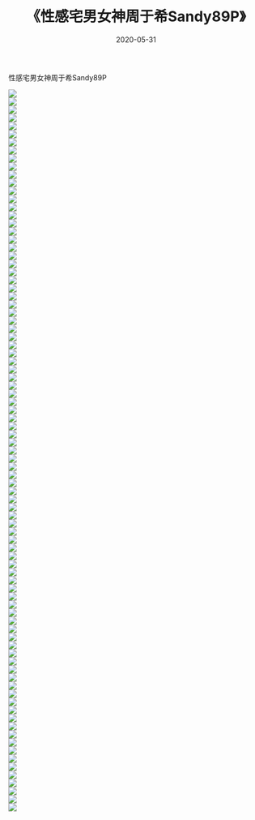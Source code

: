 ﻿---
layout: post
title:  《性感宅男女神周于希Sandy89P》
date:   2020-05-31
img: http://pic.660000.xyz/1:/性感/2020/性感宅男女神周于希Sandy89P/000.jpg
categories: [美女, 清纯, 唯美]
---

性感宅男女神周于希Sandy89P

  ![](http://pic.660000.xyz/1:/性感/2020/性感宅男女神周于希Sandy89P/001.jpg) <br> ![](http://pic.660000.xyz/1:/性感/2020/性感宅男女神周于希Sandy89P/002.jpg) <br> ![](http://pic.660000.xyz/1:/性感/2020/性感宅男女神周于希Sandy89P/003.jpg) <br> ![](http://pic.660000.xyz/1:/性感/2020/性感宅男女神周于希Sandy89P/004.jpg) <br> ![](http://pic.660000.xyz/1:/性感/2020/性感宅男女神周于希Sandy89P/005.jpg) <br> ![](http://pic.660000.xyz/1:/性感/2020/性感宅男女神周于希Sandy89P/006.jpg) <br> ![](http://pic.660000.xyz/1:/性感/2020/性感宅男女神周于希Sandy89P/007.jpg) <br> ![](http://pic.660000.xyz/1:/性感/2020/性感宅男女神周于希Sandy89P/008.jpg) <br> ![](http://pic.660000.xyz/1:/性感/2020/性感宅男女神周于希Sandy89P/009.jpg) <br> ![](http://pic.660000.xyz/1:/性感/2020/性感宅男女神周于希Sandy89P/010.jpg) <br> ![](http://pic.660000.xyz/1:/性感/2020/性感宅男女神周于希Sandy89P/011.jpg) <br> ![](http://pic.660000.xyz/1:/性感/2020/性感宅男女神周于希Sandy89P/012.jpg) <br> ![](http://pic.660000.xyz/1:/性感/2020/性感宅男女神周于希Sandy89P/013.jpg) <br> ![](http://pic.660000.xyz/1:/性感/2020/性感宅男女神周于希Sandy89P/014.jpg) <br> ![](http://pic.660000.xyz/1:/性感/2020/性感宅男女神周于希Sandy89P/015.jpg) <br> ![](http://pic.660000.xyz/1:/性感/2020/性感宅男女神周于希Sandy89P/016.jpg) <br> ![](http://pic.660000.xyz/1:/性感/2020/性感宅男女神周于希Sandy89P/017.jpg) <br> ![](http://pic.660000.xyz/1:/性感/2020/性感宅男女神周于希Sandy89P/018.jpg) <br> ![](http://pic.660000.xyz/1:/性感/2020/性感宅男女神周于希Sandy89P/019.jpg) <br> ![](http://pic.660000.xyz/1:/性感/2020/性感宅男女神周于希Sandy89P/020.jpg) <br> ![](http://pic.660000.xyz/1:/性感/2020/性感宅男女神周于希Sandy89P/021.jpg) <br> ![](http://pic.660000.xyz/1:/性感/2020/性感宅男女神周于希Sandy89P/022.jpg) <br> ![](http://pic.660000.xyz/1:/性感/2020/性感宅男女神周于希Sandy89P/023.jpg) <br> ![](http://pic.660000.xyz/1:/性感/2020/性感宅男女神周于希Sandy89P/024.jpg) <br> ![](http://pic.660000.xyz/1:/性感/2020/性感宅男女神周于希Sandy89P/025.jpg) <br> ![](http://pic.660000.xyz/1:/性感/2020/性感宅男女神周于希Sandy89P/026.jpg) <br> ![](http://pic.660000.xyz/1:/性感/2020/性感宅男女神周于希Sandy89P/027.jpg) <br> ![](http://pic.660000.xyz/1:/性感/2020/性感宅男女神周于希Sandy89P/028.jpg) <br> ![](http://pic.660000.xyz/1:/性感/2020/性感宅男女神周于希Sandy89P/029.jpg) <br> ![](http://pic.660000.xyz/1:/性感/2020/性感宅男女神周于希Sandy89P/030.jpg) <br> ![](http://pic.660000.xyz/1:/性感/2020/性感宅男女神周于希Sandy89P/031.jpg) <br> ![](http://pic.660000.xyz/1:/性感/2020/性感宅男女神周于希Sandy89P/032.jpg) <br> ![](http://pic.660000.xyz/1:/性感/2020/性感宅男女神周于希Sandy89P/033.jpg) <br> ![](http://pic.660000.xyz/1:/性感/2020/性感宅男女神周于希Sandy89P/034.jpg) <br> ![](http://pic.660000.xyz/1:/性感/2020/性感宅男女神周于希Sandy89P/035.jpg) <br> ![](http://pic.660000.xyz/1:/性感/2020/性感宅男女神周于希Sandy89P/036.jpg) <br> ![](http://pic.660000.xyz/1:/性感/2020/性感宅男女神周于希Sandy89P/037.jpg) <br> ![](http://pic.660000.xyz/1:/性感/2020/性感宅男女神周于希Sandy89P/038.jpg) <br> ![](http://pic.660000.xyz/1:/性感/2020/性感宅男女神周于希Sandy89P/039.jpg) <br> ![](http://pic.660000.xyz/1:/性感/2020/性感宅男女神周于希Sandy89P/040.jpg) <br> ![](http://pic.660000.xyz/1:/性感/2020/性感宅男女神周于希Sandy89P/041.jpg) <br> ![](http://pic.660000.xyz/1:/性感/2020/性感宅男女神周于希Sandy89P/042.jpg) <br> ![](http://pic.660000.xyz/1:/性感/2020/性感宅男女神周于希Sandy89P/043.jpg) <br> ![](http://pic.660000.xyz/1:/性感/2020/性感宅男女神周于希Sandy89P/044.jpg) <br> ![](http://pic.660000.xyz/1:/性感/2020/性感宅男女神周于希Sandy89P/045.jpg) <br> ![](http://pic.660000.xyz/1:/性感/2020/性感宅男女神周于希Sandy89P/046.jpg) <br> ![](http://pic.660000.xyz/1:/性感/2020/性感宅男女神周于希Sandy89P/047.jpg) <br> ![](http://pic.660000.xyz/1:/性感/2020/性感宅男女神周于希Sandy89P/048.jpg) <br> ![](http://pic.660000.xyz/1:/性感/2020/性感宅男女神周于希Sandy89P/049.jpg) <br> ![](http://pic.660000.xyz/1:/性感/2020/性感宅男女神周于希Sandy89P/050.jpg) <br> ![](http://pic.660000.xyz/1:/性感/2020/性感宅男女神周于希Sandy89P/051.jpg) <br> ![](http://pic.660000.xyz/1:/性感/2020/性感宅男女神周于希Sandy89P/052.jpg) <br> ![](http://pic.660000.xyz/1:/性感/2020/性感宅男女神周于希Sandy89P/053.jpg) <br> ![](http://pic.660000.xyz/1:/性感/2020/性感宅男女神周于希Sandy89P/054.jpg) <br> ![](http://pic.660000.xyz/1:/性感/2020/性感宅男女神周于希Sandy89P/055.jpg) <br> ![](http://pic.660000.xyz/1:/性感/2020/性感宅男女神周于希Sandy89P/056.jpg) <br> ![](http://pic.660000.xyz/1:/性感/2020/性感宅男女神周于希Sandy89P/057.jpg) <br> ![](http://pic.660000.xyz/1:/性感/2020/性感宅男女神周于希Sandy89P/058.jpg) <br> ![](http://pic.660000.xyz/1:/性感/2020/性感宅男女神周于希Sandy89P/059.jpg) <br> ![](http://pic.660000.xyz/1:/性感/2020/性感宅男女神周于希Sandy89P/060.jpg) <br> ![](http://pic.660000.xyz/1:/性感/2020/性感宅男女神周于希Sandy89P/061.jpg) <br> ![](http://pic.660000.xyz/1:/性感/2020/性感宅男女神周于希Sandy89P/062.jpg) <br> ![](http://pic.660000.xyz/1:/性感/2020/性感宅男女神周于希Sandy89P/063.jpg) <br> ![](http://pic.660000.xyz/1:/性感/2020/性感宅男女神周于希Sandy89P/064.jpg) <br> ![](http://pic.660000.xyz/1:/性感/2020/性感宅男女神周于希Sandy89P/065.jpg) <br> ![](http://pic.660000.xyz/1:/性感/2020/性感宅男女神周于希Sandy89P/066.jpg) <br> ![](http://pic.660000.xyz/1:/性感/2020/性感宅男女神周于希Sandy89P/067.jpg) <br> ![](http://pic.660000.xyz/1:/性感/2020/性感宅男女神周于希Sandy89P/068.jpg) <br> ![](http://pic.660000.xyz/1:/性感/2020/性感宅男女神周于希Sandy89P/069.jpg) <br> ![](http://pic.660000.xyz/1:/性感/2020/性感宅男女神周于希Sandy89P/070.jpg) <br> ![](http://pic.660000.xyz/1:/性感/2020/性感宅男女神周于希Sandy89P/071.jpg) <br> ![](http://pic.660000.xyz/1:/性感/2020/性感宅男女神周于希Sandy89P/072.jpg) <br> ![](http://pic.660000.xyz/1:/性感/2020/性感宅男女神周于希Sandy89P/073.jpg) <br> ![](http://pic.660000.xyz/1:/性感/2020/性感宅男女神周于希Sandy89P/074.jpg) <br> ![](http://pic.660000.xyz/1:/性感/2020/性感宅男女神周于希Sandy89P/075.jpg) <br> ![](http://pic.660000.xyz/1:/性感/2020/性感宅男女神周于希Sandy89P/076.jpg) <br> ![](http://pic.660000.xyz/1:/性感/2020/性感宅男女神周于希Sandy89P/077.jpg) <br> ![](http://pic.660000.xyz/1:/性感/2020/性感宅男女神周于希Sandy89P/078.jpg) <br> ![](http://pic.660000.xyz/1:/性感/2020/性感宅男女神周于希Sandy89P/079.jpg) <br> ![](http://pic.660000.xyz/1:/性感/2020/性感宅男女神周于希Sandy89P/080.jpg) <br> ![](http://pic.660000.xyz/1:/性感/2020/性感宅男女神周于希Sandy89P/081.jpg) <br> ![](http://pic.660000.xyz/1:/性感/2020/性感宅男女神周于希Sandy89P/082.jpg) <br> ![](http://pic.660000.xyz/1:/性感/2020/性感宅男女神周于希Sandy89P/083.jpg) <br> ![](http://pic.660000.xyz/1:/性感/2020/性感宅男女神周于希Sandy89P/084.jpg) <br> ![](http://pic.660000.xyz/1:/性感/2020/性感宅男女神周于希Sandy89P/085.jpg) <br> ![](http://pic.660000.xyz/1:/性感/2020/性感宅男女神周于希Sandy89P/086.jpg) <br> ![](http://pic.660000.xyz/1:/性感/2020/性感宅男女神周于希Sandy89P/087.jpg) <br> ![](http://pic.660000.xyz/1:/性感/2020/性感宅男女神周于希Sandy89P/088.jpg) <br> ![](http://pic.660000.xyz/1:/性感/2020/性感宅男女神周于希Sandy89P/089.jpg) <br>